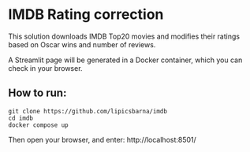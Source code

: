 # IMDB Rating correction

This solution downloads IMDB Top20 movies and modifies their ratings based on Oscar wins and number of reviews.

A Streamlit page will be generated in a Docker container, which you can check in your browser.

## How to run:

```
git clone https://github.com/lipicsbarna/imdb
cd imdb
docker compose up
```

Then open your browser, and enter: http://localhost:8501/

